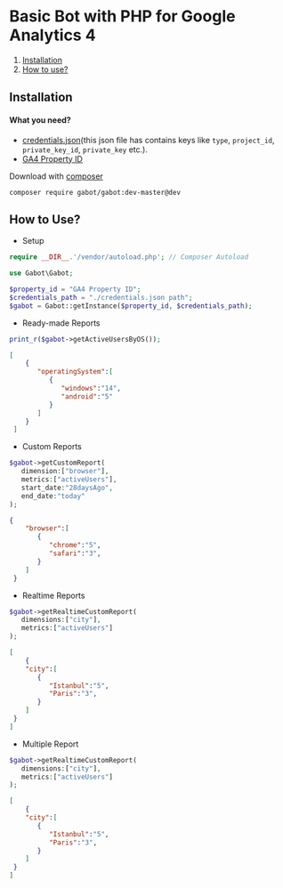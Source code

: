 # Basic Bot with PHP for Google Analytics 4
1. [Installation](https://github.com/bberkay/gabot-php#installation)
2. [How to use?](https://github.com/bberkay/gabot-php#how-to-use)
## Installation
#### What you need?
* [credentials.json](https://developers.google.com/analytics/devguides/reporting/data/v1/quickstart-client-libraries#step_1_enable_the_api)(this json file has contains keys like `type`, `project_id`, `private_key_id`, `private_key` etc.).
* [GA4 Property ID](https://support.google.com/analytics/answer/12270356?hl=en#:~:text=A%20Measurement%20ID%20is%20an,same%20as%20your%20destination%20ID.)

Download with [composer](https://getcomposer.org/Composer-Setup.exe)
```
composer require gabot/gabot:dev-master@dev
```
## How to Use?
* Setup
```php
require __DIR__.'/vendor/autoload.php'; // Composer Autoload

use Gabot\Gabot;

$property_id = "GA4 Property ID";
$credentials_path = "./credentials.json path";
$gabot = Gabot::getInstance($property_id, $credentials_path);
```
* Ready-made Reports
```php
print_r($gabot->getActiveUsersByOS());
```
```json
[
    {
       "operatingSystem":[
          {
             "windows":"14",
             "android":"5"
          }
       ]
    }
 ]
```
* Custom Reports
```php
$gabot->getCustomReport(
   dimension:["browser"],
   metrics:["activeUsers"],
   start_date:"28daysAgo",
   end_date:"today"
);
```
```json
{
    "browser":[
       {
          "chrome":"5",
          "safari":"3",
       }
    ]
 }
```
* Realtime Reports
```php
$gabot->getRealtimeCustomReport(
   dimensions:["city"],
   metrics:["activeUsers"]
);
```
```json
[
    {
    "city":[
       {
          "Istanbul":"5",
          "Paris":"3",
       }
    ]
 }
]
```
* Multiple Report
```php
$gabot->getRealtimeCustomReport(
   dimensions:["city"],
   metrics:["activeUsers"]
);
```
```json
[
    {
    "city":[
       {
          "Istanbul":"5",
          "Paris":"3",
       }
    ]
 }
]
```


